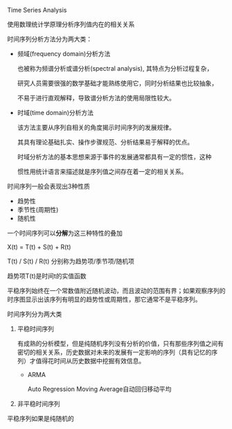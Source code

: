 Time Series Analysis

使用数理统计学原理分析序列值内在的相关关系

时间序列分析方法分为两大类：

- 频域(frequency domain)分析方法

  也被称为频谱分析或谱分析(spectral analysis), 其特点为分析过程复杂，

  研究人员需要很强的数学基础才能熟练使用它，同时分析结果也比较抽象，

  不易于进行直观解释，导致谱分析方法的使用局限性较大。

  

- 时域(time domain)分析方法

  该方法主要从序列自相关的角度揭示时间序列的发展规律。

  其具有理论基础扎实、操作步骤规范、分析结果易于解释的优点。

  时域分析方法的基本思想来源于事件的发展通常都具有一定的惯性，这种

  惯性用统计语言来描述就是序列值之间存在着一定的相关关系。

时间序列一般会表现出3种性质

- 趋势性
- 季节性(周期性)
- 随机性

一个时间序列可以**分解**为这三种特性的叠加

X(t) = T(t) + S(t) + R(t)

T(t) / S(t) / R(t) 分别称为趋势项/季节项/随机项

趋势项T(t)是时间t的实值函数

平稳序列始终在一个常数值附近随机波动，而且波动的范围有界；如果观察序列的时序图显示出该序列有明显的趋势性或周期性，那它通常不是平稳序列。

时间序列分为两大类

1. 平稳时间序列

   有成熟的分析模型，但是纯随机序列没有分析的价值，只有那些序列值之间有密切的相关关系，历史数据对未来的发展有一定影响的序列（具有记忆的序列）才值得花时间从历史数据中挖掘有效信息。

   - ARMA

     Auto Regression Moving Average自动回归移动平均

2. 非平稳时间序列

平稳序列如果是纯随机的


